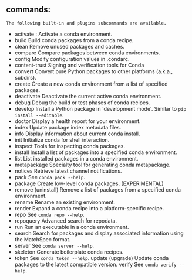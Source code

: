## commands:
    The following built-in and plugins subcommands are available.
    
- activate          : Activate a conda environment.
- build             Build conda packages from a conda recipe.
- clean             Remove unused packages and caches.
- compare           Compare packages between conda environments.
- config            Modify configuration values in .condarc.
- content-trust     Signing and verification tools for Conda
- convert           Convert pure Python packages to other platforms (a.k.a., subdirs).
- create            Create a new conda environment from a list of specified packages.
- deactivate        Deactivate the current active conda environment.
- debug             Debug the build or test phases of conda recipes.
- develop           Install a Python package in 'development mode'. Similar to `pip install --editable`.
- doctor            Display a health report for your environment.
- index             Update package index metadata files.
- info              Display information about current conda install.
- init              Initialize conda for shell interaction.
- inspect           Tools for inspecting conda packages.
- install           Install a list of packages into a specified conda environment.
- list              List installed packages in a conda environment.
- metapackage       Specialty tool for generating conda metapackage.
- notices           Retrieve latest channel notifications.
- pack              See `conda pack --help`.
- package           Create low-level conda packages. (EXPERIMENTAL)
- remove (uninstall)
                  Remove a list of packages from a specified conda environment.
- rename            Rename an existing environment.
- render            Expand a conda recipe into a platform-specific recipe.
- repo              See `conda repo --help`.
- repoquery         Advanced search for repodata.
- run               Run an executable in a conda environment.
- search            Search for packages and display associated information using the MatchSpec format.
- server            See `conda server --help`.
- skeleton          Generate boilerplate conda recipes.
- token             See `conda token --help`.
    update (upgrade)  Update conda packages to the latest compatible version.
    verify            See `conda verify --help`.
